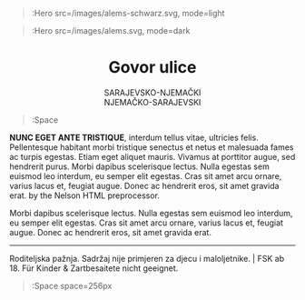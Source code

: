 > :Hero src=/images/alems-schwarz.svg,
>       mode=light

> :Hero src=/images/alems.svg,
>       mode=dark

<h1 align="center">Govor ulice</h1>

<p style="text-transform:uppercase;" align="center">sarajevsko-njemački <br> njemačko-sarajevski<br></p>

> :Space

__NUNC EGET ANTE TRISTIQUE__, interdum tellus vitae, ultricies felis. Pellentesque habitant morbi tristique senectus et netus et malesuada fames ac turpis egestas. Etiam eget aliquet mauris. Vivamus at porttitor augue, sed hendrerit purus. Morbi dapibus scelerisque lectus. Nulla egestas sem euismod leo interdum, eu semper elit egestas. Cras sit amet arcu ornare, varius lacus et, feugiat augue. Donec ac hendrerit eros, sit amet gravida erat.
by the Nelson HTML preprocessor.

Morbi dapibus scelerisque lectus. Nulla egestas sem euismod leo interdum, eu semper elit egestas. Cras sit amet arcu ornare, varius lacus et, feugiat augue. Donec ac hendrerit eros, sit amet gravida erat.

****

Roditeljska pažnja. Sadržaj nije primjeren za djecu i maloljetnike. | FSK ab 18. Für Kinder & Zartbesaitete nicht geeignet.

> :Space space=256px
